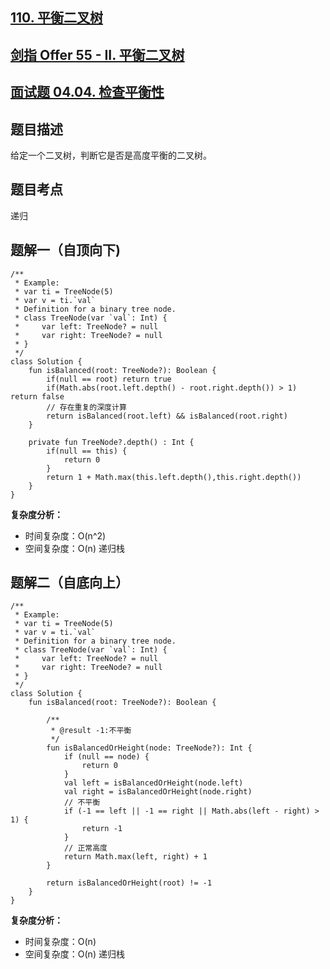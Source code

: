 ## [110. 平衡二叉树](https://leetcode.cn/problems/balanced-binary-tree/description/)
## [剑指 Offer 55 - II. 平衡二叉树](https://leetcode.cn/problems/ping-heng-er-cha-shu-lcof/description/?favorite=xb9nqhhg)
## [面试题 04.04. 检查平衡性](https://leetcode.cn/problems/check-balance-lcci/)

## 题目描述

给定一个二叉树，判断它是否是高度平衡的二叉树。

## 题目考点

递归

## 题解一（自顶向下)
 
```
/**
 * Example:
 * var ti = TreeNode(5)
 * var v = ti.`val`
 * Definition for a binary tree node.
 * class TreeNode(var `val`: Int) {
 *     var left: TreeNode? = null
 *     var right: TreeNode? = null
 * }
 */
class Solution {
    fun isBalanced(root: TreeNode?): Boolean {
        if(null == root) return true
        if(Math.abs(root.left.depth() - root.right.depth()) > 1) return false
        // 存在重复的深度计算
        return isBalanced(root.left) && isBalanced(root.right)
    }

    private fun TreeNode?.depth() : Int {
        if(null == this) {
            return 0
        }
        return 1 + Math.max(this.left.depth(),this.right.depth())
    }
}
```

**复杂度分析：**

- 时间复杂度：O(n^2)
- 空间复杂度：O(n) 递归栈

## 题解二（自底向上）

```
/**
 * Example:
 * var ti = TreeNode(5)
 * var v = ti.`val`
 * Definition for a binary tree node.
 * class TreeNode(var `val`: Int) {
 *     var left: TreeNode? = null
 *     var right: TreeNode? = null
 * }
 */
class Solution {
    fun isBalanced(root: TreeNode?): Boolean {

        /**
         * @result -1:不平衡
         */
        fun isBalancedOrHeight(node: TreeNode?): Int {
            if (null == node) {
                return 0
            }
            val left = isBalancedOrHeight(node.left)
            val right = isBalancedOrHeight(node.right)
            // 不平衡
            if (-1 == left || -1 == right || Math.abs(left - right) > 1) {
                return -1
            }
            // 正常高度
            return Math.max(left, right) + 1
        }

        return isBalancedOrHeight(root) != -1
    }
}
```

**复杂度分析：**

- 时间复杂度：O(n)
- 空间复杂度：O(n) 递归栈

